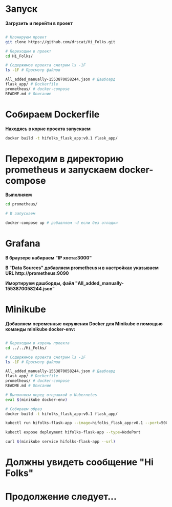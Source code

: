 # Запуск

**Загрузить и перейти в проект**

```sh

# Клонируем проект
git clone https://github.com/drscat/Hi_Folks.git

# Переходим в проект
cd Hi_Folks/

# Содержимое проекта смотрим ls -1F
ls -1F # Просмотр файлов

All_added_manually-1553870058244.json # Дашбоард
flask_app/ # Dockerfile
prometheus/ # docker-compose
README.md # Описание
```

# Собираем Dockerfile

**Находясь в корне проекта запускаем**

```sh
docker build -t hifolks_flask_app:v0.1 flask_app/
```

# Переходим в директорию prometheus и запускаем docker-compose

**Выполняем**
```sh
cd prometheus/

# И запускаем

docker-compose up # добавляем -d если без отладки

```

# Grafana

**В браузере набираем "IP хоста:3000"**

**В "Data Sources" добавляем prometheus и в настройках указываем URL http://prometheus:9090**

**Имортируем дашборды, файл "All_added_manually-1553870058244.json"**


<!-- docker run -d -p 5000:5000 hifolks_flask_app:v0.1
docker run -itd --network=prometheus_two_monitor-net -d -p 5000:5000 hifolks_flask_app:v0.1 -->

# Minikube

**Добавляем переменные окружения Docker для Minikube с помощью команды minikube docker-env:**

```sh

# Переходим в корень проекта
cd ../../Hi_Folks/

# Содержимое проекта смотрим ls -1F
ls -1F # Просмотр файлов

All_added_manually-1553870058244.json # Дашбоард
flask_app/ # Dockerfile
prometheus/ # docker-compose
README.md # Описание

# Выполняем перед отправкой в Kubernetes
eval $(minikube docker-env)

# Собираем образ
docker build -t hifolks_flask_app:v0.1 flask_app/

kubectl run hifolks-flask-app --image=hifolks_flask_app:v0.1 --port=5000

kubectl expose deployment hifolks-flask-app --type=NodePort

curl $(minikube service hifolks-flask-app --url)
```

# Должны увидеть сообщение "Hi Folks"



# Продолжение следует...


<!-- docker image tag hifolks_flask_app:v0.1 $(minikube ip):30500/hifolks_flas
k_app:v0.1 -->

<!-- docker run -d -p 5000:5000 hifolks_flask_app:v0.1
docker run -itd --network=prometheus_two_monitor-net -d -p 5000:5000 hifolks_flask_app:v0.1 -->
